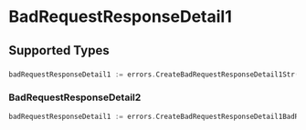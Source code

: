 # BadRequestResponseDetail1


## Supported Types

### 

```go
badRequestResponseDetail1 := errors.CreateBadRequestResponseDetail1Str(string{/* values here */})
```

### BadRequestResponseDetail2

```go
badRequestResponseDetail1 := errors.CreateBadRequestResponseDetail1BadRequestResponseDetail2(sdkerrors.BadRequestResponseDetail2{/* values here */})
```

